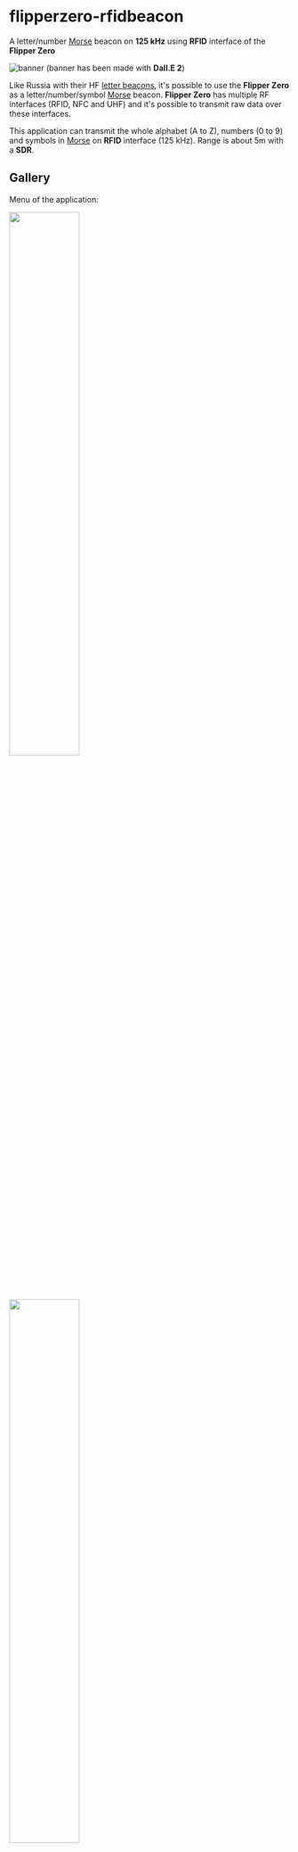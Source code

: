 # flipperzero-rfidbeacon
A letter/number [Morse](https://fr.wikipedia.org/wiki/Code_Morse_international) beacon on **125 kHz** using **RFID** interface of the **Flipper Zero**

![banner](https://raw.githubusercontent.com/nmrr/flipperzero-rfidbeacon/main/img/banner-rfid.jpg)
(banner has been made with **Dall.E 2**)



Like Russia with their HF [letter beacons](https://en.wikipedia.org/wiki/Letter_beacon), it's possible to use the **Flipper Zero** as a letter/number/symbol [Morse](https://fr.wikipedia.org/wiki/Code_Morse_international) beacon. **Flipper Zero** has multiple RF interfaces (RFID, NFC and UHF) and it's possible to transmit raw data over these interfaces.

This application can transmit the whole alphabet (A to Z), numbers (0 to 9) and symbols in [Morse](https://fr.wikipedia.org/wiki/Code_Morse_international) on **RFID** interface (125 kHz). Range is about 5m with a **SDR**.

## Gallery

Menu of the application:

<img src="https://github.com/nmrr/flipperzero-rfidbeacon/blob/main/img/screen1.png" width=50% height=50%> <img src="https://github.com/nmrr/flipperzero-rfidbeacon/blob/main/img/screen2.png" width=50% height=50%> <img src="https://github.com/nmrr/flipperzero-rfidbeacon/blob/main/img/screen3.png" width=50% height=50%>

Led of the **Flipper Zero** turns in red when transmitting. 

**Airspy Discovery HF+** **SDR** bas been used during these tests with a small loop antenna. Following measures have been made at a distance of 2m from the **Flipper Zero**.

**A** letter:

<img src="https://github.com/nmrr/flipperzero-rfidbeacon/blob/main/img/a.png" width=50% height=50%>

**3** number:

<img src="https://github.com/nmrr/flipperzero-rfidbeacon/blob/main/img/3.png" width=50% height=50%>

## Build the program

Assuming the toolchain is already installed, copy **flipper_rfidbeacon** directory to **applications_user**

Plug your **Flipper Zero** and build the RFID beacon:
```
./fbt launch_app APPSRC=applications_user/flipper_rfidbeacon
```

The program will automatically be launched after compilation

<img src="https://github.com/nmrr/flipperzero-rfidbeacon/blob/main/img/flipperzero.png" width=25% height=25%>

**Button assignments**: 

button  | function
------------- | -------------
**Left/Right** *[short press]* | Select the letter/number to transmit. It's possible to change letter/number during transmitting. 
**Up** *[long press]*  | Enable/disable the transmitter (125 kHz)
**Back** *[long press]*  | Exit

If you don't want to build this application, just simply copy **flipper_rfidbeacon.fap** on your **Flipper Zero** 

Build has been made with official toolchain, **API Mismatch** error may appear if you are using custom firmware. You can bypass this error but the program may crash.

## What's next ?
* Choose the speed morse code 
* Transmit on NFC interface (13.56 MHz), range is wider than **RFID**
* Transmit on UHF interface (433 MHz, etc)
* Transmit personalized text message over the air

## Changelog

* 2023-07-11
  * Bug fixing
  * Symbols have been added
  * Morse code view has been added

* 2023-07-09
  * Initial release